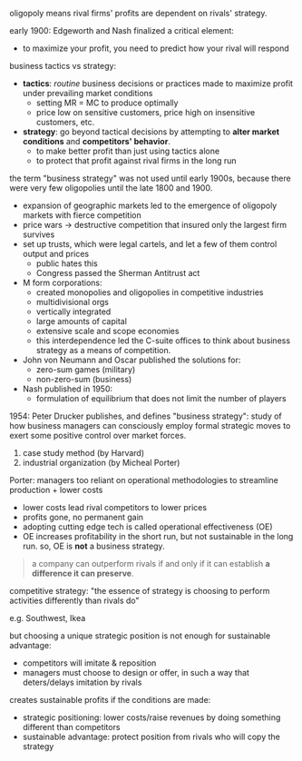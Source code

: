  oligopoly means rival firms' profits are dependent on rivals' strategy.

early 1900: Edgeworth and Nash finalized a critical element:
- to maximize your profit, you need to predict how your rival will respond

business tactics vs strategy:
- **tactics**: *routine* business decisions or practices made to maximize profit under prevailing market conditions
	- setting MR = MC to produce optimally
	- price low on sensitive customers, price high on insensitive customers, etc.
- **strategy**: go beyond tactical decisions by attempting to **alter market conditions** and **competitors' behavior**.
	- to make better profit than just using tactics alone
	- to protect that profit against rival firms in the long run

the term "business strategy" was not used until early 1900s, because there were very few oligopolies until the late 1800 and 1900. 
- expansion of geographic markets led to the emergence of oligopoly markets with fierce competition
- price wars -> destructive competition that insured only the largest firm survives
- set up trusts, which were legal cartels, and let a few of them control output and prices 
	- public hates this 
	- Congress passed the Sherman Antitrust act
- M form corporations:
	- created monopolies and oligopolies in competitive industries
	- multidivisional orgs
	- vertically integrated
	- large amounts of capital 
	- extensive scale and scope economies
	- this interdependence led the C-suite offices to think about business strategy as a means of competition.
- John von Neumann and Oscar published the solutions for:
	- zero-sum games (military)
	- non-zero-sum (business)
- Nash published in 1950:
	- formulation of equilibrium that does not limit the number of players

1954: Peter Drucker publishes, and defines "business strategy": study of how business managers can consciously employ formal strategic moves to exert some positive control over market forces.

1. case study method (by Harvard)
2. industrial organization (by Micheal Porter)

Porter: managers too reliant on operational methodologies to streamline production + lower costs
- lower costs lead rival competitors to lower prices
- profits gone, no permanent gain
- adopting cutting edge tech is called operational effectiveness (OE)
- OE increases profitability in the short run, but not sustainable in the long run. so, OE is **not** a business strategy.

> a company can outperform rivals if and only if it can establish **a difference it can preserve**.

competitive strategy: "the essence of strategy is choosing to perform activities differently than rivals do"

e.g. Southwest, Ikea

but choosing a unique strategic position is not enough for sustainable advantage:
- competitors will imitate & reposition 
- managers must choose to design or offer, in such a way that deters/delays imitation by rivals

creates sustainable profits if the conditions are made:
- strategic positioning: lower costs/raise revenues by doing something different than competitors
- sustainable advantage: protect position from rivals who will copy the strategy

